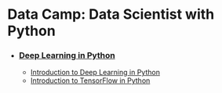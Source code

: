 # Data Camp: Data Scientist with Python

- ### [Deep Learning in Python](https://github.com/Yedam101/DataCamp/tree/master/Deep%20Learning%20in%20Python)
    * [Introduction to Deep Learning in Python](https://github.com/Yedam101/DataCamp/tree/master/Deep%20Learning%20in%20Python/Introduction%20to%20Deep%20Learning%20in%20Python)
    * [Introduction to TensorFlow in Python](https://github.com/Yedam101/DataCamp/tree/master/Deep%20Learning%20in%20Python/Introduction%20to%20TensorFlow%20in%20Python)